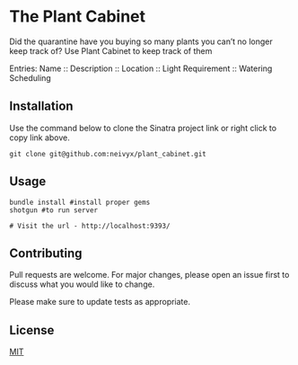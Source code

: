 # The Plant Cabinet

Did the quarantine have you buying so many plants you can’t no longer keep track of?
Use Plant Cabinet to keep track of them

Entries:
Name ::
Description ::
Location ::
Light Requirement ::
Watering Scheduling

## Installation

Use the command below to clone the Sinatra project link or right click to copy link above.

```rub
git clone git@github.com:neivyx/plant_cabinet.git
```

## Usage

```rub
bundle install #install proper gems
shotgun #to run server
 
# Visit the url - http://localhost:9393/ 
```

## Contributing
Pull requests are welcome. For major changes, please open an issue first to discuss what you would like to change.

Please make sure to update tests as appropriate.

## License
[MIT](https://choosealicense.com/licenses/mit/)